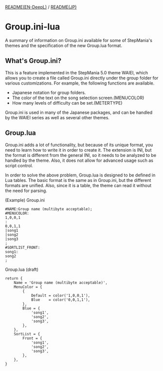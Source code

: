 [README(EN-DeepL)](README.md) / [README(JP)](README_JP.md)

# Group.ini-lua
A summary of information on Group.ini available for some of StepMania's themes and the specification of the new Group.lua format.

## What's Group.ini?
This is a feature implemented in the StepMania 5.0 theme WAIEI, which allows you to create a file called Group.ini directly under the group folder for various customizations.
For example, the following functions are available.
- Japanese notation for group folders.
- The color of the text on the song selection screen.(MENUCOLOR)
- How many levels of difficulty can be set.(METERTYPE)
 
Group.ini is used in many of the Japanese packages, and can be handled by the WAIEI series as well as several other themes.

## Group.lua
Group.ini adds a lot of functionality, but because of its unique format, you need to learn how to write it in order to create it.
The extension is INI, but the format is different from the general INI, so it needs to be analyzed to be handled by the theme.
Also, it does not allow for advanced usage such as script control.

In order to solve the above problem, Group.lua is designed to be defined in Lua tables.
The basic format is the same as in Group.ini, but the different formats are unified.
Also, since it is a table, the theme can read it without the need for parsing.

(Example)
Group.ini
```
#NAME:Group name (multibyte acceptable);
#MENUCOLOR:
1,0,0,1
:
0,0,1,1
|song1
|song2
|song3
;
#SORTLIST_FRONT:
song1:
song2
;
```

Group.lua (draft)
```
return {
    Name = 'Group name (multibyte acceptable)',
    MenuColor = {
        {
            Default = color('1,0,0,1'),
            Blue    = color('0,0,1,1'),
        },
        Blue = {
            'song1',
            'song2',
            'song3',
        },
    },
    SortList = {
        Front = {
            'song1',
            'song2',
            'song3',
        },
    },
}
```